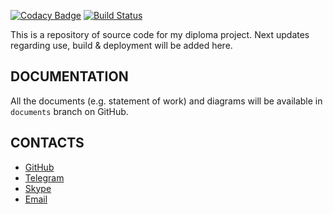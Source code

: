 [![Codacy Badge](https://app.codacy.com/project/badge/Grade/793efa66c3644133b53f5f7166449757)](https://www.codacy.com/gh/leader228228/ArtPlace/dashboard?utm_source=github.com&amp;utm_medium=referral&amp;utm_content=leader228228/ArtPlace&amp;utm_campaign=Badge_Grade)
[![Build Status](https://birintsev.semaphoreci.com/badges/ArtPlace/branches/semaphore-ci.svg?style=shields)](https://birintsev.semaphoreci.com/projects/ArtPlace)

This is a repository of source code for my diploma project.
Next updates regarding use, build & deployment will be added here.

## DOCUMENTATION

All the documents (e.g. statement of work) and diagrams will be available in `documents` branch on GitHub.

## CONTACTS
*   [GitHub](https://github.com/leader228228)
*   [Telegram](https://t.me/mykhailo_birintsev)
*   [Skype](skype:live:.cid.a000dd1ae21ff323?chat)
*   [Email](mailto:mykhailo.birintsev@gmail.com)

